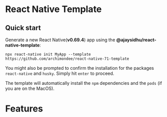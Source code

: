 # React Native Template

## Quick start

Generate a new React Native(**v0.69.4**) app using the **@ajaysidhu/react-native-template**:

```shell
npx react-native init MyApp --template https://github.com/archimondee/react-native-71-template
```

You might also be prompted to confirm the installation for the packages `react-native` and `husky`. Simply hit `enter` to proceed.

The template will automatically install the `npm` dependencies and the `pods` (if you are on the MacOS).

# Features
